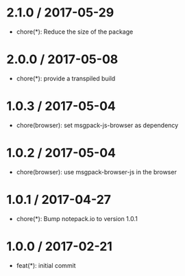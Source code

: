 
2.1.0 / 2017-05-29
===================

  * chore(*): Reduce the size of the package

2.0.0 / 2017-05-08
===================

  * chore(*): provide a transpiled build

1.0.3 / 2017-05-04
===================

  * chore(browser): set msgpack-js-browser as dependency

1.0.2 / 2017-05-04
===================

  * chore(browser): use msgpack-browser-js in the browser

1.0.1 / 2017-04-27
===================

  * chore(*): Bump notepack.io to version 1.0.1

1.0.0 / 2017-02-21
===================

  * feat(*): initial commit

